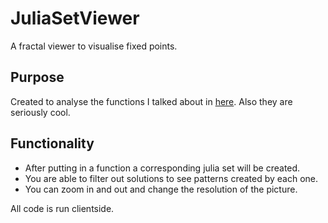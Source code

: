 # JuliaSetViewer
A fractal viewer to visualise fixed points.

## Purpose
Created to analyse the functions I talked about in [here](https://funonabun.tk/BlogPosts/Infinite%20Recursion%20And%20It's%20Limits.html). Also they are seriously cool.

## Functionality
- After putting in a function a corresponding julia set will be created.
- You are able to filter out solutions to see patterns created by each one.
- You can zoom in and out and change the resolution of the picture.

All code is run clientside.
